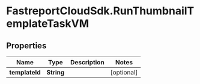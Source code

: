 # FastreportCloudSdk.RunThumbnailTemplateTaskVM

## Properties

Name | Type | Description | Notes
------------ | ------------- | ------------- | -------------
**templateId** | **String** |  | [optional] 


